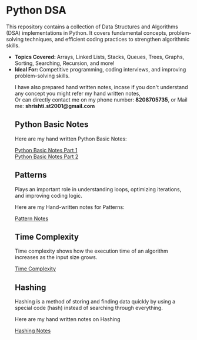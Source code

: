 <h1>Python DSA</h1>

<p>This repository contains a collection of Data Structures and Algorithms (DSA) implementations in Python. It covers fundamental concepts, problem-solving techniques, and efficient coding practices to strengthen algorithmic skills.</p>

<ul>
<li><b>Topics Covered: </b>Arrays, Linked Lists, Stacks, Queues, Trees, Graphs, Sorting, Searching, Recursion, and more!</li>
<li><b>Ideal For: </b>Competitive programming, coding interviews, and improving problem-solving skills.</li>

<p>I have also prepared hand written notes, incase if you don't understand any concept you might refer my hand written notes, <br>
Or can directly contact me on my phone number: <b>8208705735</b>, or Mail me: <b>shrishti.st2001@gmail.com</b></p>

<h2> Python Basic Notes </h2>
<p> Here are my hand written Python Basic Notes: </p>
<a href='https://drive.google.com/file/d/1aeUqMf4C_ihuUmtPHHHHyU4Yr3lXlKRO/view?usp=sharing'> Python Basic Notes Part 1 </a> <br>
<a href='https://drive.google.com/file/d/1ahn2qAJzDGMVM8nWEDiNDfow9u8C8gpd/view?usp=sharing'> Python Basic Notes Part 2 </a>

<h2>Patterns</h2>
<p>Plays an important role in understanding loops, optimizing iterations, and improving coding logic.</p>
<p>Here are my Hand-written notes for Patterns: </p>

<a href='https://drive.google.com/file/d/1agIYj2gU8LehG56b9kaf1MuSgaNCSmJy/view?usp=sharing'> Pattern Notes </a>

<h2>Time Complexity</h2>
<p>Time complexity shows how the execution time of an algorithm increases as the input size grows.</p>

<a href='https://drive.google.com/file/d/1aqse5dMRQ_cbtPifK6AAdA4r9kyMiG7i/view?usp=sharing'> Time Complexity </a>

<h2>Hashing</h2>
<p>Hashing is a method of storing and finding data quickly by using a special code (hash) instead of searching through everything.</p>
<p>Here are my hand written notes on Hashing</p>

<a href='https://drive.google.com/file/d/1azk8kjmRpIp2xbRRZ10oS3lXtk5WDvId/view?usp=sharing'>Hashing Notes</a>